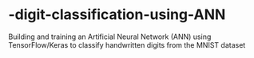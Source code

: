# -digit-classification-using-ANN
Building and training an Artificial Neural Network (ANN) using TensorFlow/Keras to classify handwritten digits from the MNIST dataset
